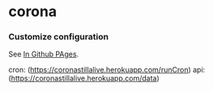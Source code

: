 # corona

### Customize configuration
See [In Github PAges](https://nemo369.github.io/coronavirus/).


cron: (https://coronastillalive.herokuapp.com/runCron)
api: (https://coronastillalive.herokuapp.com/data)